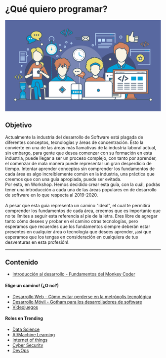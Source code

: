 # ¿Qué quiero programar?

![Roadmap Front](/Talleres/que-quiero-programar/IMG_1463.png)

## Objetivo
Actualmente la industria del desarrollo de Software está plagada de diferentes conceptos, tecnologías y áreas de concentración. 
Ésto la convierte en una de las áreas más llamativas de la industria laboral actual, sin embargo, para gente que desea comenzar con su 
formación en esta industria, puede llegar a ser un proceso complejo, con tanto por aprender, el comenzar de mala manera puede 
representar un gran desperdicio de tiempo. Intentar aprender conceptos sin comprender los fundamentos de cada área es algo 
increíblemente común en la industria, una práctica que creemos que con una guía apropiada, puede ser evitada. 
<br>
Por esto, en Workshop. Hemos decidido crear esta guía, con la cuál, podrás tener una introducción a cada una de las áreas populares en 
de desarrollo de software en lo que respecta al 2019-2020. 
<br><br>
A pesar que esta guía representa un camino "ideal", el cual te permitirá comprender los fundamentos de cada área, creemos que es 
importante que no te límites a seguir esta referencia al pie de la letra. Eres libre de agregar tanto cómo desees y probar en el camino 
otras tecnologías, pero esperamos que recuerdes que los fundamentos siempre deberán estar presentes en cualquier área o tecnología que 
desees aprender, ¡así que esperamos que los tengas en consideración en cualquiera de tus desventuras en esta profesión!. 

***

## Contenido
* [Introducción al desarrollo - Fundamentos del Monkey Coder](/Talleres/que-quiero-programar/monkey-coder.md)
#### Elige un camino! (¿O no?)
* [Desarrollo Web - Cómo evitar perderse en la metrópolis tecnológica](/Talleres/que-quiero-programar/web.md)
* [Desarrollo Móvil - Gotham para los desarrolladores de software](/Talleres/que-quiero-programar/mobile.md)
* [Videojuegos](/Talleres/que-quiero-programar/game.md)

#### Roles en Trending
* [Data Science]()
* [AI/Machine Learning]()
* [Internet of things]()
* [Cyber Security]()
* [DevOps]()
